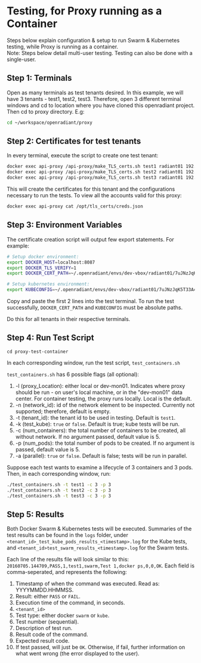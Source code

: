 # Testing, for Proxy running as a Container
Steps below explain configuration & setup to run Swarm & Kubernetes testing, while Proxy is running as a container. <br />
Note: Steps below detail multi-user testing. Testing can also be done with a single-user.


## Step 1: Terminals
Open as many terminals as test tenants desired. In this example, we will have 3 tenants - test1, test2, test3.
Therefore, open 3 different terminal windows and cd to location where you have cloned this openradiant project.
Then cd to proxy directory. E.g:
```bash
cd ~/workspace/openradiant/proxy
```

## Step 2: Certificates for test tenants
In every terminal, execute the script to create one test tenant:
```bash
docker exec api-proxy /api-proxy/make_TLS_certs.sh test1 radiant01 192.168.10.2
docker exec api-proxy /api-proxy/make_TLS_certs.sh test2 radiant01 192.168.10.2
docker exec api-proxy /api-proxy/make_TLS_certs.sh test3 radiant01 192.168.10.2
```

This will create the certificates for this tenant and the configurations necessary to run the tests.
To view all the accounts valid for this proxy:
```bash
docker exec api-proxy cat /opt/tls_certs/creds.json
```

## Step 3: Environment Variables
The certificate creation script will output few export statements. For example: <br />
```bash
# Setup docker environment:
export DOCKER_HOST=localhost:8087
export DOCKER_TLS_VERIFY=1
export DOCKER_CERT_PATH=~/.openradiant/envs/dev-vbox/radiant01/7uJNzJqK5T33A4j9XkH6Fd1dQwCza0zHGHeFokmRJOWfz87I

# Setup kubernetes environment:
export KUBECONFIG=~/.openradiant/envs/dev-vbox/radiant01/7uJNzJqK5T33A4j9XkH6Fd1dQwCza0zHGHeFokmRJOWfz87I/kube-config
```
Copy and paste the first 2 lines into the test terminal.
To run the test successfully, `DOCKER_CERT_PATH` and `KUBECONFIG` must be absolute paths.
 


Do this for all tenants in their respective terminals.



## Step 4: Run Test Script
`cd proxy-test-container`

In each corresponding window, run the test script, `test_containers.sh`

`test_containers.sh` has 6 possible flags (all optional): <br />
 1. -l (proxy_Location): either local or dev-mon01. Indicates where proxy should be run - on user's local machine, or in the "dev-mon01" data center. For container testing, the proxy runs locally. Local is the default. <br />
 1. -n (network_id): id of the network element to be inspected. Currently not supported; therefore, default is empty. <br />
 1. -t (tenant_id): the tenant id to be used in testing. Default is `test1`. <br />
 1. -k (test_kube): `true` or `false`. Default is true; kube tests will be run. <br />
 1. -c (num_containers): the total number of containers to be created, all without network. If no argument passed, default value is 5. <br />
 1. -p (num_pods): the total number of pods to be created. If no argument is passed, default value is 5. <br />
 1. -a (parallel): `true` or `false`. Default is false; tests will be run in parallel. <br />


Suppose each test wants to examine a lifecycle of 3 containers and 3 pods.
Then, in each corresponding window, run:

```bash
./test_containers.sh -t test1 -c 3 -p 3
./test_containers.sh -t test2 -c 3 -p 3
./test_containers.sh -t test3 -c 3 -p 3
```

## Step 5: Results

Both Docker Swarm & Kubernetes tests will be executed. Summaries of the test results can be found in the `logs` folder, under `<tenant_id>_test_kube_pods_results_<timestamp>.log` for the Kube tests, and `<tenant_id>test_swarm_results_<timestamp>.log` for the Swarm tests.

Each line of the results file will look similar to this:
`20160705.144709,PASS,1,test1,swarm,Test 1,docker ps,0,0,OK`.
Each field is comma-seperated, and represents the following:

1. Timestamp of when the command was executed. Read as: YYYYMMDD.HHMMSS.
2. Result: either `PASS` or `FAIL`.
3. Execution time of the command, in seconds.
4. `<tenant_id>`
5. Test type: either docker `swarm` or `kube`.
6. Test number (sequential).
7. Description of test run.
8. Result code of the command.
9. Expected result code.
10. If test passed, will just be `OK`. Otherwise, if fail, further information on what went wrong (the error displayed to the user).

